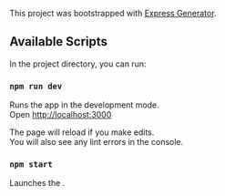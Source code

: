 This project was bootstrapped with [Express Generator](https://https://github.com/expressjs/generator).

## Available Scripts

In the project directory, you can run:

### `npm run dev`

Runs the app in the development mode.<br />
Open [http://localhost:3000](http://localhost:3000)

The page will reload if you make edits.<br />
You will also see any lint errors in the console.

### `npm start`

Launches the .<br />
